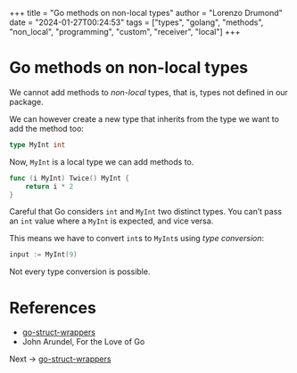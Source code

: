 +++
title = "Go methods on non-local types"
author = "Lorenzo Drumond"
date = "2024-01-27T00:24:53"
tags = ["types",  "golang",  "methods",  "non_local",  "programming",  "custom",  "receiver",  "local"]
+++


# Go methods on non-local types
We cannot add methods to _non-local_ types, that is, types not defined in our package.

We can however create a new type that inherits from the type we want to add the method too:
```go
type MyInt int
```

Now, `MyInt` is a local type we can add methods to.
```go
func (i MyInt) Twice() MyInt {
    return i * 2
}
```

Careful that Go considers `int` and `MyInt` two distinct types. You can’t pass an `int` value where a `MyInt` is expected, and vice versa.

This means we have to convert `int`s to `MyInt`s using _type conversion_:
```go
input := MyInt(9)
```

Not every type conversion is possible.

# References
- [go-struct-wrappers](/wiki/go-struct-wrappers/)
- John Arundel, For the Love of Go

Next -> [go-struct-wrappers](/wiki/go-struct-wrappers/)
